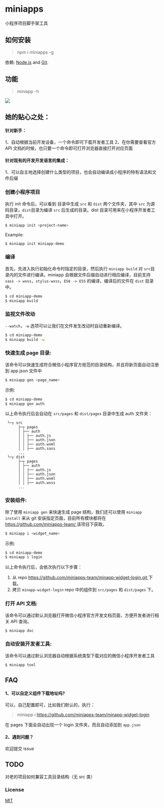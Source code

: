 # miniapps

小程序项目脚手架工具

## 如何安装

> npm i miniapps -g

依赖: [Node.js](https://nodejs.org/en/) and [Git](https://git-scm.com/).

## 功能

> miniapp -h

<img src="http://static.galileo.xiaojukeji.com/static/tms/shield/miniapps_03.jpeg" />


## 她的贴心之处：

#### 针对新手：

1、自动根据当前开发设备，一个命令即可下载开发者工具
2、在你需要查看官方 API 文档的时候，也只要一个命令即可打开浏览器直接打开对应页面


#### 针对现有的开发开发语言的集成：

1、可以自主地选择创建什么类型的项目，也会自动编译成小程序的特有语法和文件后缀


### 创建小程序项目

执行 init 命令后，可以看到 <project-name> 目录中生成 `src` 和 `dist` 两个文件夹，其中 `src` 为源码目录，`dist`目录为编译 `src` 后生成的目录。dist 目录可用来在小程序开发者工具中打开。

``` bash
$ miniapp init <project-name>
```

Example:

``` bash
$ miniapp init miniapp-demo
```

### 编译

首先，先进入执行初始化命令时指定的目录，然后执行 `miniapp build` 对 `src`目录内的文件进行编译。miniapp 会根据文件后缀自动进行相应编译，目前支持 `sass -> wxss`，`stylus-wxss`，`ES6 -> ES5` 的编译，编译后的文件在 `dist` 目录中。

``` bash
$ cd miniapp-demo
$ miniapp build
```

### 监视文件改动

`--watch`，`-w` 选项可以让我们在文件发生改动时自动重新编译。

``` bash
$ cd miniapp-demo
$ miniapp build -w
```

### 快速生成 page 目录:

该命令可以快速生成符合微信小程序官方规范的目录结构，并且将新页面自动注册到 app.json 文件中

``` bash
$ miniapp gen <page_name>
```

示例:

``` bash
$ cd miniapp-demo
$ miniapp gen auth
```

以上命令执行后会自动在 `src/pages` 和 `dist/pages` 目录中生成 auth 文件夹：
```
 └─┬ src
      ├─┬ pages          
      │ ├── auth                
      │ │ ├── auth.js
      │ │ ├── auth.json
      │ │ ├── auth.wxml
      │ │ ├── auth.sass
      ...
 └─┬ dist
      ├─┬ pages          
      │ ├── auth                
      │ │ ├── auth.js
      │ │ ├── auth.json
      │ │ ├── auth.wxml
      │ │ ├── auth.wxss
      ...
```

### 安装组件:

除了使用 `miniapp gen` 来快速生成 page 结构，我们还可以使用 `miniapp install` 来从 git 安装指定页面，目前所有模块都将在 [https://github.com/miniapps-team/ ](https://github.com/miniapps-team/) 该项目下获取。

``` bash
$ miniapp i <widget_name>
```

示例:

``` bash
$ cd miniapp-demo
$ miniapp i login
```

以上命令执行后，会依次执行以下步骤：
1. 从 repo [https://github.com/miniapps-team/minapp-widget-login.git ](https://github.com/miniapps-team/minapp-widget-login.git) 下载。
2. 拷贝 `minapp-widget-login` repo 中的组件到 `src/pages` 和 `dist/pages` 下。


### 打开 API 文档:

该命令可以通过默认浏览器打开微信小程序官方开发文档页面，方便开发者进行相关 API 查询。

``` bash
$ miniapp doc 
```


### 自动安装开发者工具:

该命令可以通过默认浏览器自动根据系统类型下载对应的微信小程序开发者工具

``` bash
$ miniapp tool 
```


## FAQ

#### 1、可以自定义组件下载地址吗?

可以，自己配置即可，比如我们默认的，执行：

> miniapp i https://github.com/miniapps-team/minapp-widget-login

在 pages 下面会自动出现一个 login 文件夹，而且自动添加到 `app.json`


#### 2、遇到问题？

欢迎提交 issue 


## TODO

对老的项目如何兼容工具目录结构（无 src 类）


### License

[MIT](http://opensource.org/licenses/MIT)

